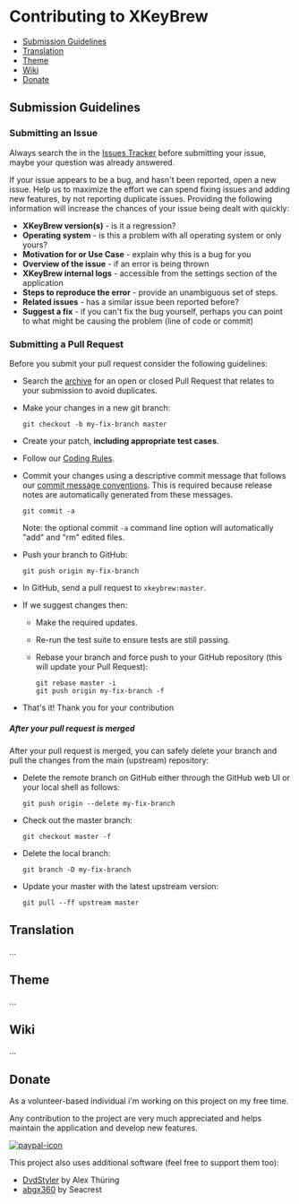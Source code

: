 [issues]: https://github.com/Badisi/xkeybrew/issues

# Contributing to XKeyBrew

 - [Submission Guidelines](#submit)
 - [Translation](#translation)
 - [Theme](#theme)
 - [Wiki](#wiki)
 - [Donate](#donate)
 
## <a name="submit">Submission Guidelines</a>

### Submitting an Issue
Always search the in the [Issues Tracker][issues] before submitting your issue, maybe your question was already answered.

If your issue appears to be a bug, and hasn't been reported, open a new issue.
Help us to maximize the effort we can spend fixing issues and adding new
features, by not reporting duplicate issues.  Providing the following information will increase the
chances of your issue being dealt with quickly:

* **XKeyBrew version(s)** - is it a regression?
* **Operating system** - is this a problem with all operating system or only yours?
* **Motivation for or Use Case** - explain why this is a bug for you
* **Overview of the issue** - if an error is being thrown
* **XKeyBrew internal logs** - accessible from the settings section of the application
* **Steps to reproduce the error** - provide an unambiguous set of steps.
* **Related issues** - has a similar issue been reported before?
* **Suggest a fix** - if you can't fix the bug yourself, perhaps you can point to what might be
  causing the problem (line of code or commit)

### Submitting a Pull Request
Before you submit your pull request consider the following guidelines:

* Search the [archive](https://github.com/Badisi/xkeybrew/pulls) for an open or closed Pull Request that relates to your submission to avoid duplicates.

* Make your changes in a new git branch:

    ```shell
    git checkout -b my-fix-branch master
    ```

* Create your patch, **including appropriate test cases**.

* Follow our [Coding Rules](CODING.md#rules).

* Commit your changes using a descriptive commit message that follows our [commit message conventions](CODING.md##commit). This is required because release notes are automatically generated from these messages.

     ```shell
     git commit -a
     ```
  Note: the optional commit `-a` command line option will automatically "add" and "rm" edited files.

* Push your branch to GitHub:

    ```shell
    git push origin my-fix-branch
    ```

* In GitHub, send a pull request to `xkeybrew:master`.

* If we suggest changes then:
  * Make the required updates.
 
  * Re-run the test suite to ensure tests are still passing.
 
  * Rebase your branch and force push to your GitHub repository (this will update your Pull Request):

    ```shell
    git rebase master -i
    git push origin my-fix-branch -f
    ```

* That's it! Thank you for your contribution

##### After your pull request is merged

After your pull request is merged, you can safely delete your branch and pull the changes
from the main (upstream) repository:

* Delete the remote branch on GitHub either through the GitHub web UI or your local shell as follows:

    ```shell
    git push origin --delete my-fix-branch
    ```

* Check out the master branch:

    ```shell
    git checkout master -f
    ```

* Delete the local branch:

    ```shell
    git branch -D my-fix-branch
    ```

* Update your master with the latest upstream version:

    ```shell
    git pull --ff upstream master
    ```

## <a name="translation">Translation</a>

...

## <a name="theme">Theme</a>

...

## <a name="wiki">Wiki</a>

...

## <a name="donate">Donate</a>

As a volunteer-based individual i'm working on this project on my free time.

Any contribution to the project are very much appreciated and helps maintain the application and develop new features.

[![paypal-icon](https://bytebucket.org/Badisi/xkeybrew/wiki/images/paypal.png)](https://www.paypal.com/cgi-bin/webscr?cmd=_s-xclick&hosted_button_id=8VETXK2GHPDSJ)

This project also uses additional software (feel free to support them too):

* [DvdStyler](http://www.dvdstyler.org/) by Alex Thüring  
* [abgx360](http://abgx360.xecuter.com/) by Seacrest
